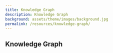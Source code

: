 ```yaml
---
title: Knowledge Graph
description: Knowledge Graph
background: assets/theme/images/background.jpg
permalink: /resources/knowledge-graph/
---
```


## Knowledge Graph  